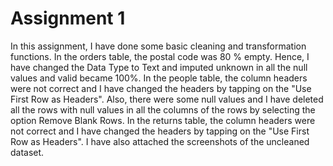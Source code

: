 # Assignment 1
In this assignment, I have done some basic cleaning and transformation functions. In the orders table, the postal code was 80 % empty. Hence, I have changed the Data Type to Text and imputed unknown in all the null values and valid became 100%. In the people table, the column headers were not correct and I have changed the headers by tapping on the "Use First Row as Headers". Also, there were some null values and I have deleted all the rows with null values in all the columns of the rows by selecting the option Remove Blank Rows. In the returns table,  the column headers were not correct and I have changed the headers by tapping on the "Use First Row as Headers".
I have also attached the screenshots of the uncleaned dataset.
